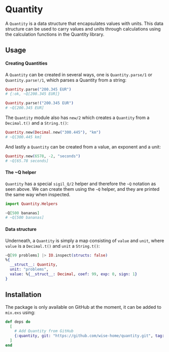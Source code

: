 # Quantity

A `Quantity` is a data structure that encapsulates values with units. This data structure can be used to carry values and units through calculations using the calculation functions in the Quantity library.

## Usage

#### Creating Quantities

A `Quantity` can be created in several ways, one is `Quantity.parse/1` or `Quantity.parse!/1`, which parses a Quantity from a string:

```elixir
Quantity.parse("200.345 EUR")
# {:ok, ~Q[200.345 EUR]}

Quantity.parse!("200.345 EUR")
# ~Q[200.345 EUR]
```

The `Quantity` module also has `new/2` which creates a `Quantity` from a `Decimal.t()` and a `String.t()`:

```elixir
Quantity.new(Decimal.new("300.445"), "km")
# ~Q[300.445 km]
```

And lastly a `Quantity` can be created from a value, an exponent and a unit:

```elixir
Quantity.new(6578, -2, "seconds")
# ~Q[65.78 seconds]
```

#### The ~Q helper

`Quantity` has a special `sigil_Q/2` helper and therefore the `~Q` notation as seen above. We can create them using the `~Q` helper, and they are printed the same way when inspected.

```elixir
import Quantity.Helpers

~Q[500 bananas]
# ~Q[500 bananas]
```

#### Data structure

Underneath, a `Quantity` is simply a map consisting of `value` and `unit`, where `value` is a `Decimal.t()` and `unit` a `String.t()`:

```elixir
~Q[99 problems] |> IO.inspect(structs: false)
%{
  __struct__: Quantity,
  unit: "problems",
  value: %{__struct__: Decimal, coef: 99, exp: 0, sign: 1}
}
```


## Installation

The package is only available on GitHub at the moment, it can be added to `mix.exs` using:

```elixir
def deps do
  [
    # Add Quantity from GitHub
    {:quantity, git: "https://github.com/wise-home/quantity.git", tag: "0.1.0"}
  ]
end
```

